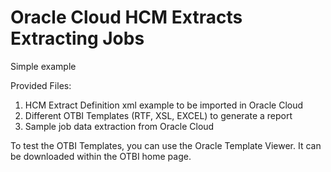 # Oracle Cloud HCM Extracts Extracting Jobs

Simple example

Provided Files:
1. HCM Extract Definition xml example to be imported in Oracle Cloud
2. Different OTBI Templates (RTF, XSL, EXCEL) to generate a report
3. Sample job data extraction from Oracle Cloud

To test the OTBI Templates, you can use the Oracle Template Viewer. It can be downloaded within the OTBI home page.
